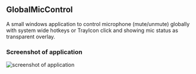 ## GlobalMicControl
A small windows application to control microphone (mute/unmute) globally with system wide hotkeys or TrayIcon click and showing mic status as transparent overlay.

### Screenshot of application
![screenshot of application](/docs/screenshot02.png)


